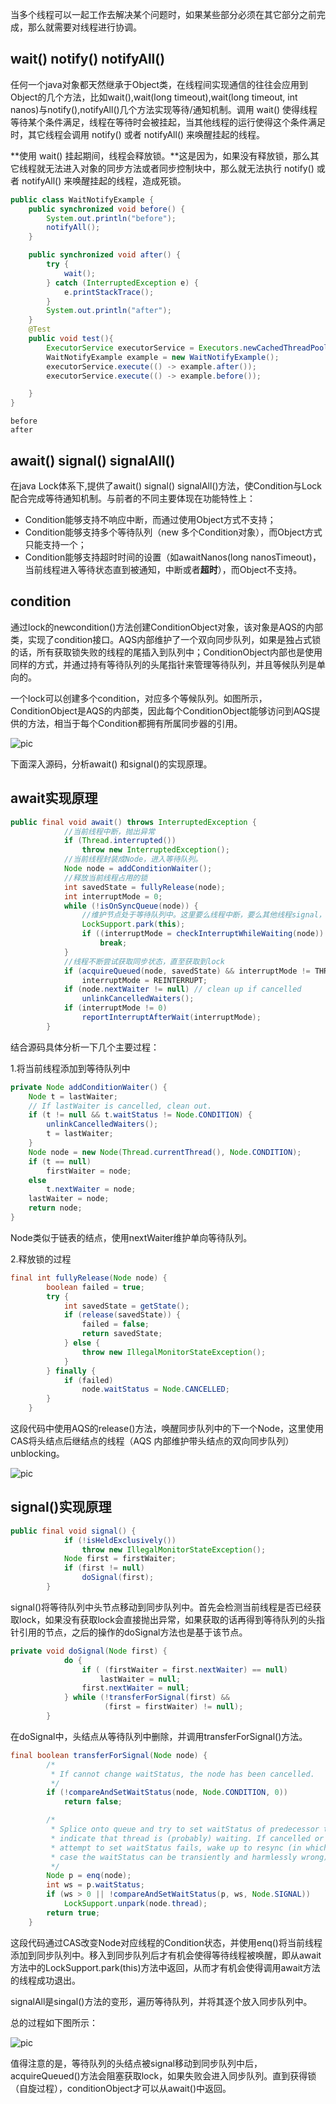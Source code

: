 当多个线程可以一起工作去解决某个问题时，如果某些部分必须在其它部分之前完成，那么就需要对线程进行协调。

## wait() notify() notifyAll()

任何一个java对象都天然继承于Object类，在线程间实现通信的往往会应用到Object的几个方法，比如wait(),wait(long timeout),wait(long timeout, int nanos)与notify(),notifyAll()几个方法实现等待/通知机制。调用 wait() 使得线程等待某个条件满足，线程在等待时会被挂起，当其他线程的运行使得这个条件满足时，其它线程会调用 notify() 或者 notifyAll() 来唤醒挂起的线程。

**使用 wait() 挂起期间，线程会释放锁。**这是因为，如果没有释放锁，那么其它线程就无法进入对象的同步方法或者同步控制块中，那么就无法执行 notify() 或者 notifyAll() 来唤醒挂起的线程，造成死锁。

```java
public class WaitNotifyExample {
    public synchronized void before() {
        System.out.println("before");
        notifyAll();
    }

    public synchronized void after() {
        try {
            wait();
        } catch (InterruptedException e) {
            e.printStackTrace();
        }
        System.out.println("after");
    }
    @Test
    public void test(){
        ExecutorService executorService = Executors.newCachedThreadPool();
        WaitNotifyExample example = new WaitNotifyExample();
        executorService.execute(() -> example.after());
        executorService.execute(() -> example.before());

    }
}
```

```
before
after
```

## await() signal() signalAll()

 在java Lock体系下,提供了await() signal() signalAll()方法，使Condition与Lock配合完成等待通知机制。与前者的不同主要体现在功能特性上：

- Condition能够支持不响应中断，而通过使用Object方式不支持；
- Condition能够支持多个等待队列（new 多个Condition对象），而Object方式只能支持一个；
- Condition能够支持超时时间的设置（如awaitNanos(long nanosTimeout)，当前线程进入等待状态直到被通知，中断或者**超时**），而Object不支持。

## condition

通过lock的newcondition()方法创建ConditionObject对象，该对象是AQS的内部类，实现了condition接口。AQS内部维护了一个双向同步队列，如果是独占式锁的话，所有获取锁失败的线程的尾插入到队列中；ConditionObject内部也是使用同样的方式，并通过持有等待队列的头尾指针来管理等待队列，并且等候队列是单向的。

一个lock可以创建多个condition，对应多个等候队列。如图所示，ConditionObject是AQS的内部类，因此每个ConditionObject能够访问到AQS提供的方法，相当于每个Condition都拥有所属同步器的引用。

![pic](https://github.com/solo941/notes/blob/master/并发/pics/2615789-6621181fc19603c2.png)

下面深入源码，分析await() 和signal()的实现原理。

## **await实现原理**

```java
public final void await() throws InterruptedException {
    		//当前线程中断，抛出异常
            if (Thread.interrupted())
                throw new InterruptedException();
    		//当前线程封装成Node，进入等待队列。
            Node node = addConditionWaiter();
    		//释放当前线程占用的锁
            int savedState = fullyRelease(node);
            int interruptMode = 0;
            while (!isOnSyncQueue(node)) {
                //维护节点处于等待队列中。这里要么线程中断，要么其他线程signal，将当前线程移入同步队列，才能退出循环。
                LockSupport.park(this);
                if ((interruptMode = checkInterruptWhileWaiting(node)) != 0)
                    break;
            }
    		//线程不断尝试获取同步状态，直至获取到lock
            if (acquireQueued(node, savedState) && interruptMode != THROW_IE)
                interruptMode = REINTERRUPT;
            if (node.nextWaiter != null) // clean up if cancelled
                unlinkCancelledWaiters();
            if (interruptMode != 0)
                reportInterruptAfterWait(interruptMode);
        }
```

结合源码具体分析一下几个主要过程：

1.将当前线程添加到等待队列中

```java
private Node addConditionWaiter() {
    Node t = lastWaiter;
    // If lastWaiter is cancelled, clean out.
    if (t != null && t.waitStatus != Node.CONDITION) {
        unlinkCancelledWaiters();
        t = lastWaiter;
    }
    Node node = new Node(Thread.currentThread(), Node.CONDITION);
    if (t == null)
        firstWaiter = node;
    else
        t.nextWaiter = node;
    lastWaiter = node;
    return node;
}
```

Node类似于链表的结点，使用nextWaiter维护单向等待队列。

2.释放锁的过程

```java
final int fullyRelease(Node node) {
        boolean failed = true;
        try {
            int savedState = getState();
            if (release(savedState)) {
                failed = false;
                return savedState;
            } else {
                throw new IllegalMonitorStateException();
            }
        } finally {
            if (failed)
                node.waitStatus = Node.CANCELLED;
        }
    }
```

这段代码中使用AQS的release()方法，唤醒同步队列中的下一个Node，这里使用CAS将头结点后继结点的线程（AQS 内部维护带头结点的双向同步队列）unblocking。

![pic](https://github.com/solo941/notes/blob/master/并发/pics/2615789-1cb1c2fe3c1ddf38.png)

## signal()实现原理

```java
public final void signal() {
            if (!isHeldExclusively())
                throw new IllegalMonitorStateException();
            Node first = firstWaiter;
            if (first != null)
                doSignal(first);
        }
```

signal()将等待队列中头节点移动到同步队列中。首先会检测当前线程是否已经获取lock，如果没有获取lock会直接抛出异常，如果获取的话再得到等待队列的头指针引用的节点，之后的操作的doSignal方法也是基于该节点。

```java
private void doSignal(Node first) {
            do {
                if ( (firstWaiter = first.nextWaiter) == null)
                    lastWaiter = null;
                first.nextWaiter = null;
            } while (!transferForSignal(first) &&
                     (first = firstWaiter) != null);
        }
```

在doSignal中，头结点从等待队列中删除，并调用transferForSignal()方法。

```java
final boolean transferForSignal(Node node) {
        /*
         * If cannot change waitStatus, the node has been cancelled.
         */
        if (!compareAndSetWaitStatus(node, Node.CONDITION, 0))
            return false;

        /*
         * Splice onto queue and try to set waitStatus of predecessor to
         * indicate that thread is (probably) waiting. If cancelled or
         * attempt to set waitStatus fails, wake up to resync (in which
         * case the waitStatus can be transiently and harmlessly wrong).
         */
        Node p = enq(node);
        int ws = p.waitStatus;
        if (ws > 0 || !compareAndSetWaitStatus(p, ws, Node.SIGNAL))
            LockSupport.unpark(node.thread);
        return true;
    }
```

这段代码通过CAS改变Node对应线程的Condition状态，并使用enq()将当前线程添加到同步队列中。移入到同步队列后才有机会使得等待线程被唤醒，即从await方法中的LockSupport.park(this)方法中返回，从而才有机会使得调用await方法的线程成功退出。

signalAll是singal()方法的变形，遍历等待队列，并将其逐个放入同步队列中。

总的过程如下图所示：

![pic](https://github.com/solo941/notes/blob/master/并发/pics/2615789-02449dc316fe1de6.png)

值得注意的是，等待队列的头结点被signal移动到同步队列中后，acquireQueued()方法会阻塞获取lock，如果失败会进入同步队列。直到获得锁（自旋过程），conditionObject才可以从await()中返回。